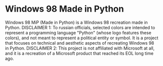 # Windows 98 Made in Python
Windows 98 MiP (Made in Python) is a Windows 98 recreation made in Python.
DISCLAIMER 1: To russian officials, selected colors are intended to represent a programming language "Python" (whose logo features these colors), and not meant to represent a political entity or symbol. It is a project that focuses on technical and aesthetic aspects of recreating Windows 98 in Python.
DISCLAIMER 2: This project is not affiliated with Microsoft at all, and it is a recreation of a Microsoft product that reached its EOL long time ago.
